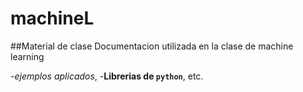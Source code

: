 # machineL
##Material de clase
Documentacion utilizada en la clase de machine learning

-_ejemplos aplicados_, 
-**Librerias de `python`**, etc.
